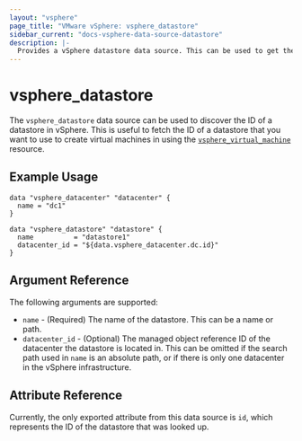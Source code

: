 ```yaml
---
layout: "vsphere"
page_title: "VMware vSphere: vsphere_datastore"
sidebar_current: "docs-vsphere-data-source-datastore"
description: |-
  Provides a vSphere datastore data source. This can be used to get the general attributes of a vSphere datastore.
---
```


# vsphere\_datastore

The `vsphere_datastore` data source can be used to discover the ID of a
datastore in vSphere. This is useful to fetch the ID of a datastore that you
want to use to create virtual machines in using the
[`vsphere_virtual_machine`][docs-virtual-machine-resource] resource. 

[docs-virtual-machine-resource]: /docs/providers/vsphere/r/virtual_machine.html

## Example Usage

```hcl
data "vsphere_datacenter" "datacenter" {
  name = "dc1"
}

data "vsphere_datastore" "datastore" {
  name          = "datastore1"
  datacenter_id = "${data.vsphere_datacenter.dc.id}"
}
```

## Argument Reference

The following arguments are supported:

* `name` - (Required) The name of the datastore. This can be a name or path.
* `datacenter_id` - (Optional) The managed object reference ID of the
  datacenter the datastore is located in. This can be omitted if the search
  path used in `name` is an absolute path, or if there is only one datacenter
  in the vSphere infrastructure.

## Attribute Reference

Currently, the only exported attribute from this data source is `id`, which
represents the ID of the datastore that was looked up.
